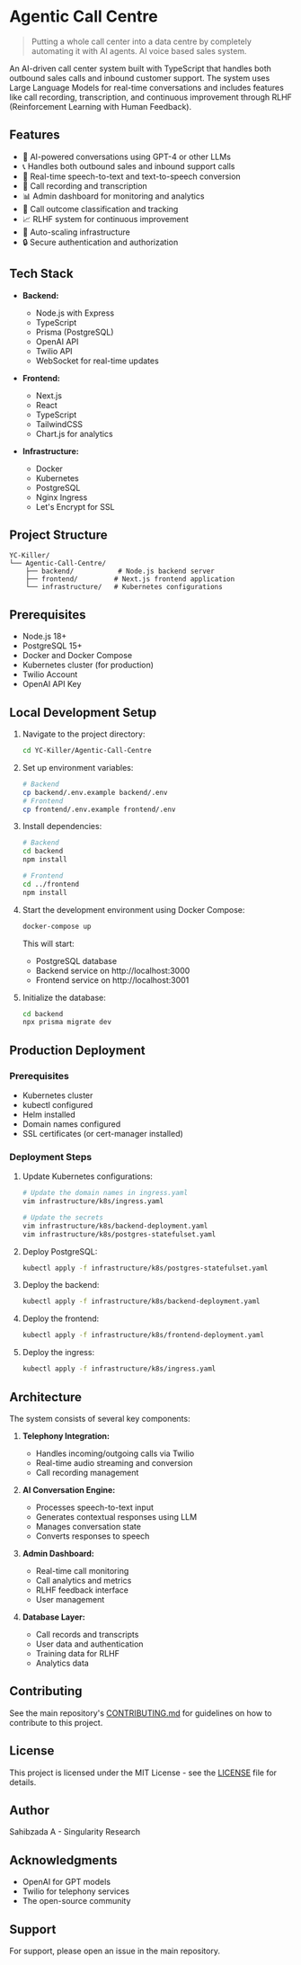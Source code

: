 # Agentic Call Centre

> Putting a whole call center into a data centre by completely automating it with AI agents. AI voice based sales system.

An AI-driven call center system built with TypeScript that handles both outbound sales calls and inbound customer support. The system uses Large Language Models for real-time conversations and includes features like call recording, transcription, and continuous improvement through RLHF (Reinforcement Learning with Human Feedback).

## Features

- 🤖 AI-powered conversations using GPT-4 or other LLMs
- 📞 Handles both outbound sales and inbound support calls
- 🔄 Real-time speech-to-text and text-to-speech conversion
- 📝 Call recording and transcription
- 📊 Admin dashboard for monitoring and analytics
- 🎯 Call outcome classification and tracking
- 📈 RLHF system for continuous improvement
- 🚀 Auto-scaling infrastructure
- 🔒 Secure authentication and authorization

## Tech Stack

- **Backend:**
  - Node.js with Express
  - TypeScript
  - Prisma (PostgreSQL)
  - OpenAI API
  - Twilio API
  - WebSocket for real-time updates

- **Frontend:**
  - Next.js
  - React
  - TypeScript
  - TailwindCSS
  - Chart.js for analytics

- **Infrastructure:**
  - Docker
  - Kubernetes
  - PostgreSQL
  - Nginx Ingress
  - Let's Encrypt for SSL

## Project Structure

```
YC-Killer/
└── Agentic-Call-Centre/
    ├── backend/           # Node.js backend server
    ├── frontend/         # Next.js frontend application
    └── infrastructure/   # Kubernetes configurations
```

## Prerequisites

- Node.js 18+
- PostgreSQL 15+
- Docker and Docker Compose
- Kubernetes cluster (for production)
- Twilio Account
- OpenAI API Key

## Local Development Setup

1. Navigate to the project directory:
   ```bash
   cd YC-Killer/Agentic-Call-Centre
   ```

2. Set up environment variables:
   ```bash
   # Backend
   cp backend/.env.example backend/.env
   # Frontend
   cp frontend/.env.example frontend/.env
   ```

3. Install dependencies:
   ```bash
   # Backend
   cd backend
   npm install
   
   # Frontend
   cd ../frontend
   npm install
   ```

4. Start the development environment using Docker Compose:
   ```bash
   docker-compose up
   ```

   This will start:
   - PostgreSQL database
   - Backend service on http://localhost:3000
   - Frontend service on http://localhost:3001

5. Initialize the database:
   ```bash
   cd backend
   npx prisma migrate dev
   ```

## Production Deployment

### Prerequisites
- Kubernetes cluster
- kubectl configured
- Helm installed
- Domain names configured
- SSL certificates (or cert-manager installed)

### Deployment Steps

1. Update Kubernetes configurations:
   ```bash
   # Update the domain names in ingress.yaml
   vim infrastructure/k8s/ingress.yaml
   
   # Update the secrets
   vim infrastructure/k8s/backend-deployment.yaml
   vim infrastructure/k8s/postgres-statefulset.yaml
   ```

2. Deploy PostgreSQL:
   ```bash
   kubectl apply -f infrastructure/k8s/postgres-statefulset.yaml
   ```

3. Deploy the backend:
   ```bash
   kubectl apply -f infrastructure/k8s/backend-deployment.yaml
   ```

4. Deploy the frontend:
   ```bash
   kubectl apply -f infrastructure/k8s/frontend-deployment.yaml
   ```

5. Deploy the ingress:
   ```bash
   kubectl apply -f infrastructure/k8s/ingress.yaml
   ```

## Architecture

The system consists of several key components:

1. **Telephony Integration:**
   - Handles incoming/outgoing calls via Twilio
   - Real-time audio streaming and conversion
   - Call recording management

2. **AI Conversation Engine:**
   - Processes speech-to-text input
   - Generates contextual responses using LLM
   - Manages conversation state
   - Converts responses to speech

3. **Admin Dashboard:**
   - Real-time call monitoring
   - Call analytics and metrics
   - RLHF feedback interface
   - User management

4. **Database Layer:**
   - Call records and transcripts
   - User data and authentication
   - Training data for RLHF
   - Analytics data

## Contributing

See the main repository's [CONTRIBUTING.md](../CONTRIBUTING.md) for guidelines on how to contribute to this project.

## License

This project is licensed under the MIT License - see the [LICENSE](LICENSE) file for details.

## Author

Sahibzada A - Singularity Research

## Acknowledgments

- OpenAI for GPT models
- Twilio for telephony services
- The open-source community

## Support

For support, please open an issue in the main repository.
